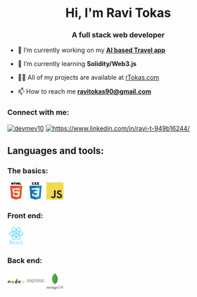 <h1 align="center">Hi, I'm Ravi Tokas</h1>
<h3 align="center">A full stack web developer</h3>

- 🔭 I’m currently working on my **[AI based Travel app](https://aiTravel.live)**

- 🌱 I’m currently learning **Solidity/Web3.js**

- 👨‍💻 All of my projects are available at [rTokas.com](https://rtokas.com)

- 📫 How to reach me **ravitokas90@gmail.com**

<h3 align="left">Connect with me:</h3>
<p align="left">
<a href="https://twitter.com/devmev10" target="blank"><img align="center" src="https://raw.githubusercontent.com/rahuldkjain/github-profile-readme-generator/master/src/images/icons/Social/twitter.svg" alt="devmev10" height="30" width="40" /></a>
<a href="https://www.linkedin.com/in/ravitokas/" target="blank"><img align="center" src="https://raw.githubusercontent.com/rahuldkjain/github-profile-readme-generator/master/src/images/icons/Social/linked-in-alt.svg" alt="https://www.linkedin.com/in/ravi-t-949b16244/" height="30" width="40" /></a>
</p>

## Languages and tools:

### The basics:
<span><img src="https://raw.githubusercontent.com/devicons/devicon/master/icons/html5/html5-original-wordmark.svg" alt="html5" title="HTML5" width="40" height="40"/></span>
<span><img src="https://raw.githubusercontent.com/devicons/devicon/master/icons/css3/css3-original-wordmark.svg" alt="css3" title="CSS3" width="40" height="40"/></span>
<span><img src="https://raw.githubusercontent.com/devicons/devicon/master/icons/javascript/javascript-original.svg" alt="javascript" title="Javascript" width="40" height="40"/></span>


### Front end:
<span><img src="https://raw.githubusercontent.com/devicons/devicon/master/icons/react/react-original-wordmark.svg" alt="react" title="React" width="40" height="40"/></span>


### Back end:
<span><img src="https://raw.githubusercontent.com/devicons/devicon/master/icons/nodejs/nodejs-original-wordmark.svg" alt="nodejs" Title="Node" width="40" height="40"/></span>
<span><img src="https://raw.githubusercontent.com/devicons/devicon/master/icons/express/express-original-wordmark.svg" alt="express" title="Express" width="40" height="40"/></span>
<span><img src="https://raw.githubusercontent.com/devicons/devicon/master/icons/mongodb/mongodb-original-wordmark.svg" alt="mongodb" title="MongoDB" width="40" height="40"/></span>
 

